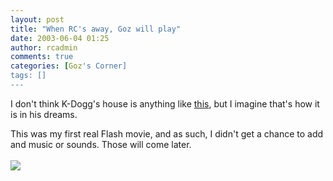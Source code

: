 ```yaml
---
layout: post
title: "When RC's away, Goz will play"
date: 2003-06-04 01:25
author: rcadmin
comments: true
categories: [Goz's Corner]
tags: []
---
```

<P>I don't think K-Dogg's house is anything like <A HREF='http://bitsmack.com/modules.php?op=modload&name=Comics&file=index&action=comic&id=292'>this</a>, but I imagine that's how it is in his dreams.
<br />
<P>This was my first real Flash movie, and as such, I didn't get a chance to add and music or sounds. Those will come later.<Br><br><!--more--><img src='/wp/wp-content/comics/20030604.gif' alt'' />
